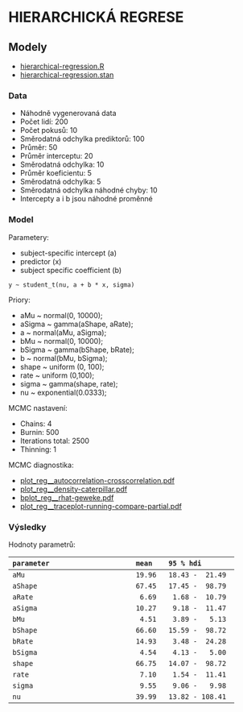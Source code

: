 HIERARCHICKÁ REGRESE
===

## Modely

 - [hierarchical-regression.R](./hierarchical-regression.R)
 - [hierarchical-regression.stan](./hierarchical-regression.stan)


### Data

- Náhodně vygenerovaná data
- Počet lidí: 200
- Počet pokusů: 10
- Směrodatná odchylka prediktorů: 100
- Průměr: 50
- Průměr interceptu: 20
- Směrodatná odchylka: 10
- Průměr koeficientu: 5
- Směrodatná odchylka: 5
- Směrodatná odchylka náhodné chyby: 10
- Intercepty a i b jsou náhodné proměnné

### Model

Parametery:
 - subject-specific intercept (a)
 - predictor (x)
 - subject specific coefficient (b)

```
y ~ student_t(nu, a + b * x, sigma)
```

Priory:
- aMu ~ normal(0, 10000);
- aSigma ~ gamma(aShape, aRate);
- a ~ normal(aMu, aSigma);
- bMu ~ normal(0, 10000);
- bSigma ~ gamma(bShape, bRate);
- b ~ normal(bMu, bSigma);
- shape ~ uniform (0, 100);
- rate ~ uniform (0,100);
- sigma ~ gamma(shape, rate);
- nu ~ exponential(0.0333);

MCMC nastavení:
 - Chains: 4
 - Burnin: 500
 - Iterations total: 2500
 - Thinning: 1

MCMC diagnostika:
 - [plot_reg__autocorrelation-crosscorrelation.pdf](../../Outputs/Hierarchical-regression/plot_reg__autocorrelation-crosscorrelation.pdf)
 - [plot_reg__density-caterpillar.pdf](../../Outputs/Hierarchical-regression/plot_reg__density-caterpillar.pdf)
 - [bplot_reg__rhat-geweke.pdf](../../Outputs/Hierarchical-regression/plot_reg__rhat-geweke.pdf)
 - [plot_reg__traceplot-running-compare-partial.pdf](../../Outputs/Hierarchical-regression/plot_reg__traceplot-running-compare-partial.pdf)

### Výsledky

Hodnoty parametrů:

|` parameter                    `|` mean   `|` 95 % hdi        `|
|--------------------------------|---------:|------------------:|
|` aMu                          `|` 19.96  `|` 18.43 -  21.49  `|
|` aShape                       `|` 67.45  `|` 17.45 -  98.79  `|
|` aRate                        `|`  6.69  `|`  1.68 -  10.79  `|
|` aSigma                       `|` 10.27  `|`  9.18 -  11.47  `|
|` bMu                          `|`  4.51  `|`  3.89 -   5.13  `|
|` bShape                       `|` 66.60  `|` 15.59 -  98.72  `|
|` bRate                        `|` 14.93  `|`  3.48 -  24.28  `|
|` bSigma                       `|`  4.54  `|`  4.13 -   5.00  `|
|` shape                        `|` 66.75  `|` 14.07 -  98.72  `|
|` rate                         `|`  7.10  `|`  1.54 -  11.41  `|
|` sigma                        `|`  9.55  `|`  9.06 -   9.98  `|
|` nu                           `|` 39.99  `|` 13.82 - 108.41  `|
